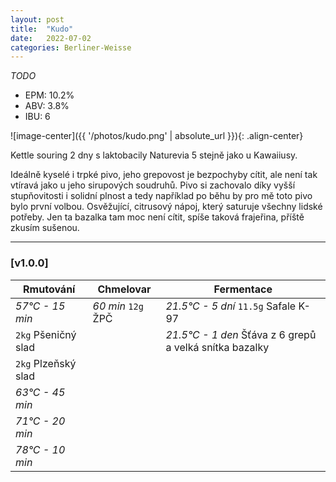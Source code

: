```yaml
---
layout: post
title:  "Kudo"
date:   2022-07-02
categories: Berliner-Weisse
---
```


*TODO*

- EPM: 10.2% 
- ABV: 3.8%
- IBU: 6 

![image-center]({{ '/photos/kudo.png' | absolute_url }}){: .align-center}

Kettle souring 2 dny s laktobacily Naturevia 5 stejně jako u Kawaiiusy.

Ideálně kyselé i trpké pivo, jeho grepovost je bezpochyby cítit, ale není tak vtíravá jako u jeho sirupových soudruhů. Pivo si zachovalo díky vyšší stupňovitosti i solidní plnost a tedy například po běhu by pro mě toto pivo bylo první volbou. Osvěžující, citrusový nápoj, který saturuje všechny lidské potřeby. Jen ta bazalka tam moc není cítit, spíše taková frajeřina, příště zkusím sušenou.


***

### [v1.0.0]

Rmutování          | Chmelovar             | Fermentace
---                | ---                   | ---
*57°C - 15 min*    | *60 min* `12g` ŽPČ | *21.5°C - 5 dní* `11.5g` Safale K-97
`2kg` Pšeničný slad | | *21.5°C - 1 den* Šťáva z 6 grepů a velká snítka bazalky
`2kg` Plzeňský slad | | 
*63°C - 45 min*  | |
*71°C - 20 min*  | |
*78°C - 10 min*  | |
